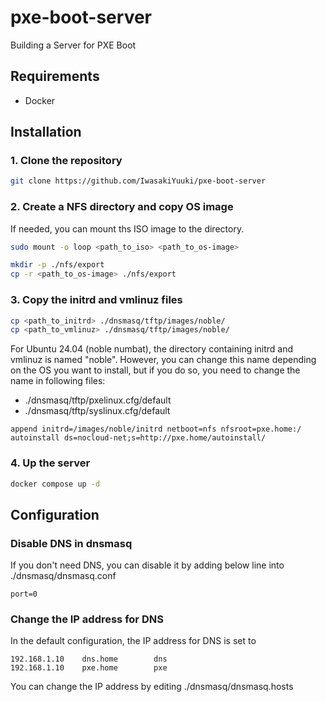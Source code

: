 # pxe-boot-server
Building a Server for PXE Boot


## Requirements

- Docker


## Installation

### 1. Clone the repository

```bash
git clone https://github.com/IwasakiYuuki/pxe-boot-server
```

### 2. Create a NFS directory and copy OS image

If needed, you can mount ths ISO image to the directory.
```bash
sudo mount -o loop <path_to_iso> <path_to_os-image>
```

```bash
mkdir -p ./nfs/export
cp -r <path_to_os-image> ./nfs/export
```

### 3. Copy the initrd and vmlinuz files

```bash
cp <path_to_initrd> ./dnsmasq/tftp/images/noble/
cp <path_to_vmlinuz> ./dnsmasq/tftp/images/noble/
```

For Ubuntu 24.04 (noble numbat), the directory containing initrd and vmlinuz is named "noble".
However, you can change this name depending on the OS you want to install, but if you do so, you need to change the name in following files:

- ./dnsmasq/tftp/pxelinux.cfg/default
- ./dnsmasq/tftp/syslinux.cfg/default

```
append initrd=/images/noble/initrd netboot=nfs nfsroot=pxe.home:/ autoinstall ds=nocloud-net;s=http://pxe.home/autoinstall/
```

### 4. Up the server

```bash
docker compose up -d
```


## Configuration

### Disable DNS in dnsmasq

If you don't need DNS, you can disable it by adding below line into ./dnsmasq/dnsmasq.conf

```
port=0
```

### Change the IP address for DNS

In the default configuration, the IP address for DNS is set to

```
192.168.1.10    dns.home        dns
192.168.1.10    pxe.home        pxe
```

You can change the IP address by editing ./dnsmasq/dnsmasq.hosts
